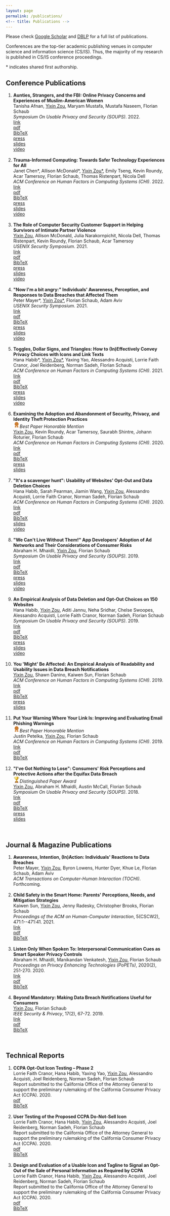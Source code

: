 ```yaml
---
layout: page
permalink: /publications/
<!-- title: Publications -->
---
```


Please check <a href="https://scholar.google.com/citations?user=ukyCsPAAAAAJ">Google Scholar</a> and <a href="https://dblp.org/pid/218/0356.html">DBLP</a> for a full list of publications. 

Conferences are the top-tier academic publishing venues in computer science and information science (CS/IS). Thus, the majority of my research is published in CS/IS conference proceedings.

\* indicates shared first authorship.

<h2>Conference Publications</h2>

<ol>
<li>
	<b>Aunties, Strangers, and the FBI: Online Privacy Concerns and Experiences of Muslim-American Women</b><br>
	Tanisha Afnan, <u>Yixin Zou</u>, Maryam Mustafa, Mustafa Naseem, Florian Schaub<br>
	<i>Symposium On Usable Privacy and Security (SOUPS)</i>. 2022. <br>
	<a target="_blank" href="https://www.usenix.org/system/files/soups2022-afnan.pdf"><div class="color-button">link</div></a>
	<a target="_blank" href="https://yixinzou.github.io/publications/pdf/soups2022-afnan.pdf"><div class="color-button">pdf</div></a>
	<a target="_blank" href="https://yixinzou.github.io/publications/bibtex/afnan2022aunties.bib"><div class="color-button">BibTeX</div></a>
	<a target="_blank" href="https://www.si.umich.edu/about-umsi/news/understanding-unique-privacy-concerns-muslim-american-women-can-improve-digital"><div class="color-button">press</div></a>
	<a target="_blank" href="https://yixinzou.github.io/publications/slides/soups2022-afnan-slides.pdf"><div class="color-button">slides</div></a>
	<a target="_blank" href="https://www.youtube.com/watch?v=44sb16-4tNg"><div class="color-button">video</div></a>
</li><br>
<li>
	<b>Trauma-Informed Computing: Towards Safer Technology Experiences for All</b><br>
	Janet Chen*, Allison McDonald*, <u>Yixin Zou*</u>, Emily Tseng, Kevin Roundy, Acar Tamersoy, Florian Schaub, Thomas Ristenpart, Nicola Dell<br>
	<i>ACM Conference on Human Factors in Computing Systems (CHI)</i>. 2022.<br>
	<a target="_blank" href="https://dl.acm.org/doi/abs/10.1145/3491102.3517475"><div class="color-button">link</div></a>
    <a target="_blank" href="https://yixinzou.github.io/publications/pdf/chi2022-chen.pdf"><div class="color-button">pdf</div></a>
	<a target="_blank" href="https://yixinzou.github.io/publications/bibtex/chen2022trauma.bib"><div class="color-button">BibTeX</div></a>
	<a target="_blank" href="https://news.cornell.edu/stories/2022/06/considering-trauma-tech-design-could-benefit-all-users"><div class="color-button">press</div></a>
	<a target="_blank" href="https://yixinzou.github.io/publications/slides/chi2022-chen-slides.pdf"><div class="color-button">slides</div></a>
	<a target="_blank" href="https://www.youtube.com/watch?v=sF05FsOwF28"><div class="color-button">video</div></a>
</li><br>
<li>
	<b>The Role of Computer Security Customer Support in Helping Survivors of Intimate Partner Violence</b><br>
	<u>Yixin Zou</u>, Allison McDonald, Julia Narakornpichit, Nicola Dell, Thomas Ristenpart, Kevin Roundy, Florian Schaub, Acar Tamersoy<br>
	<i>USENIX Security Symposium</i>. 2021.<br>
	<a target="_blank" href="https://www.usenix.org/system/files/sec21-zou.pdf"><div class="color-button">link</div></a>
	<a target="_blank" href="https://yixinzou.github.io/publications/pdf/usenixsec2021-zou.pdf"><div class="color-button">pdf</div></a>
	<a target="_blank" href="https://yixinzou.github.io/publications/bibtex/zou2021role.bib"><div class="color-button">BibTeX</div></a>
	<a target="_blank" href="https://news.umich.edu/computer-security-personnel-need-tools-training-to-assist-survivors-of-intimate-partner-violence/"><div class="color-button">press</div></a>
	<a target="_blank" href="https://yixinzou.github.io/publications/slides/usenixsec2021-zou-slides.pdf"><div class="color-button">slides</div></a>
	<a target="_blank" href="https://www.usenix.org/conference/usenixsecurity21/presentation/zou"><div class="color-button">video</div></a>
</li><br>
<li>
	<b>"Now I'm a bit angry:" Individuals' Awareness, Perception, and Responses to Data Breaches that Affected Them</b><br>
	Peter Mayer*, <u>Yixin Zou*</u>, Florian Schaub, Adam Aviv<br>
	<i>USENIX Security Symposium</i>. 2021.<br>
  	<a target="_blank" href="https://www.usenix.org/system/files/sec21-mayer.pdf"><div class="color-button">link</div></a>
	<a target="_blank" href="https://yixinzou.github.io/publications/pdf/usenixsec2021-mayer.pdf"><div class="color-button">pdf</div></a>
	<a target="_blank" href="https://yixinzou.github.io/publications/bibtex/mayer2021now.bib"><div class="color-button">BibTeX</div></a>
	<a target="_blank" href="https://www.si.umich.edu/about-umsi/news/data-breaches-most-victims-unaware-when-shown-evidence-multiple-compromised"><div class="color-button">press</div></a>
    <a target="_blank" href="https://yixinzou.github.io/publications/slides/usenixsec2021-mayer-slides.pdf"><div class="color-button">slides</div></a>
	<a target="_blank" href="https://www.usenix.org/conference/usenixsecurity21/presentation/mayer"><div class="color-button">video</div></a>
</li><br>
<li>
	<b>Toggles, Dollar Signs, and Triangles: How to (In)Effectively Convey Privacy Choices with Icons and Link Texts</b><br>
	Hana Habib*, <u>Yixin Zou*</u>, Yaxing Yao, Alessandro Acquisti, Lorrie Faith Cranor, Joel Reidenberg, Norman Sadeh, Florian Schaub<br>
	<i>ACM Conference on Human Factors in Computing Systems (CHI)</i>. 2021.<br>
	<a target="_blank" href="https://dl.acm.org/doi/10.1145/3411764.3445387"><div class="color-button">link</div></a>
    <a target="_blank" href="https://yixinzou.github.io/publications/pdf/chi2021-habib.pdf"><div class="color-button">pdf</div></a>
	<a target="_blank" href="https://yixinzou.github.io/publications/bibtex/habib2021toggles.bib"><div class="color-button">BibTeX</div></a>
	<a target="_blank" href="https://www.si.umich.edu/about-umsi/news/umsi-researchers-design-privacy-icon-be-used-california-law"><div class="color-button">press</div></a>
	<a target="_blank" href="https://yixinzou.github.io/publications/slides/chi2021-habib-slides.pdf"><div class="color-button">slides</div></a>
	<a target="_blank" href="https://www.youtube.com/watch?v=QrrJYHc0yJQ"><div class="color-button">video</div></a>
</li><br>
<li>
	<b>Examining the Adoption and Abandonment of Security, Privacy, and Identity Theft Protection Practices</b><br>
  <img src="/images/medal.png" width="20"><i>Best Paper Honorable Mention</i><br>
	<u>Yixin Zou</u>, Kevin Roundy, Acar Tamersoy, Saurabh Shintre, Johann Roturier, Florian Schaub<br>
	<i>ACM Conference on Human Factors in Computing Systems (CHI)</i>. 2020. <br>
  <a target="_blank" href="https://dl.acm.org/doi/abs/10.1145/3313831.3376570"><div class="color-button">link</div></a>
  <a target="_blank" href="https://yixinzou.github.io/publications/pdf/chi2020-zou.pdf"><div class="color-button">pdf</div></a>
  <a target="_blank" href="https://yixinzou.github.io/publications/bibtex/zou2020examining.bib"><div class="color-button">BibTeX</div></a>
  <a target="_blank" href="https://news.umich.edu/why-we-adopt-then-abandon-online-safety-practices/"><div class="color-button">press</div></a>
  <a target="_blank" href="https://yixinzou.github.io/publications/slides/chi2020-zou-slides.pdf"><div class="color-button">slides</div></a>
</li><br>
<li>
	<b>"It's a scavenger hunt": Usability of Websites' Opt-Out and Data Deletion Choices</b><br>
	Hana Habib, Sarah Pearman, Jiamin Wang, <u>Yixin Zou</u>, Alessandro Acquisti, Lorrie Faith Cranor, Norman Sadeh, Florian Schaub<br>
	<i>ACM Conference on Human Factors in Computing Systems (CHI)</i>. 2020. <br>
	<a target="_blank" href="https://dl.acm.org/doi/abs/10.1145/3313831.3376511"><div class="color-button">link</div></a>
	<a target="_blank" href="https://yixinzou.github.io/publications/pdf/chi2020-habib.pdf"><div class="color-button">pdf</div></a>
  <a target="_blank" href="https://yixinzou.github.io/publications/bibtex/habib2020usability.bib"><div class="color-button">BibTeX</div></a>
  <a target="_blank" href="https://yixinzou.github.io/publications/slides/chi2020-habib-slides.pdf"><div class="color-button">slides</div></a>
  <a target="_blank" href="https://www.youtube.com/watch?v=zl01PuvPEn0"><div class="color-button">video</div></a>
</li><br>
<li>
	<b>"We Can't Live Without Them!" App Developers' Adoption of Ad Networks and Their Considerations of Consumer Risks</b><br>
	Abraham H. Mhaidli, <u>Yixin Zou</u>, Florian Schaub<br>
	<i>Symposium On Usable Privacy and Security (SOUPS)</i>. 2019. <br>
  <a target="_blank" href="https://www.usenix.org/system/files/soups2019-mhaidli.pdf"><div class="color-button">link</div></a>
	<a target="_blank" href="https://yixinzou.github.io/publications/pdf/soups2019-mhaidli.pdf"><div class="color-button">pdf</div></a>
  <a target="_blank" href="https://yixinzou.github.io/publications/bibtex/mhaidli2019we.bib"><div class="color-button">BibTeX</div></a>
  <a target="_blank" href="https://news.umich.edu/advertising-in-apps-decisions-behind-those-targeted-sometimes-invasive-ads-we-see/"><div class="color-button">press</div></a>
	<a target="_blank" href="https://www.usenix.org/sites/default/files/conference/protected-files/soups19_slides_mhaidli.pdf"><div class="color-button">slides</div></a>
  <a target="_blank" href="https://www.youtube.com/watch?v=uTDotoV5Avc"><div class="color-button">video</div></a>
</li><br>
<li>
	<b>An Empirical Analysis of Data Deletion and Opt-Out Choices on 150 Websites</b><br>
	Hana Habib, <u>Yixin Zou</u>, Aditi Jannu, Neha Sridhar, Chelse Swoopes, Alessandro Acquisti, Lorrie Faith Cranor, Norman Sadeh, Florian Schaub<br>
	<i>Symposium On Usable Privacy and Security (SOUPS)</i>. 2019. <br>
  <a target="_blank" href="https://www.usenix.org/system/files/soups2019-habib.pdf"><div class="color-button">link</div></a>
	<a target="_blank" href="https://yixinzou.github.io/publications/pdf/soups2019-habib.pdf"><div class="color-button">pdf</div></a>
  <a target="_blank" href="https://yixinzou.github.io/publications/bibtex/habib2019empirical.bib"><div class="color-button">BibTeX</div></a>
  <a target="_blank" href="https://theconversation.com/website-privacy-options-arent-much-of-a-choice-since-theyre-hard-to-find-and-use-124631"><div class="color-button">press</div></a>
  <a target="_blank" href="https://www.usenix.org/sites/default/files/conference/protected-files/soups19_slides_habib.pdf"><div class="color-button">slides</div></a>
  <a target="_blank" href="https://www.youtube.com/watch?v=rPuiWbqVYlc"><div class="color-button">video</div></a>
</li><br>
	<li>
		<b>You 'Might' Be Affected: An Empirical Analysis of Readability and Usability Issues in Data Breach Notifications</b><br>
		<u>Yixin Zou</u>, Shawn Danino, Kaiwen Sun, Florian Schaub<br>
		<i>ACM Conference on Human Factors in Computing Systems (CHI)</i>. 2019.<br>
    <a target="_blank" href="https://dl.acm.org/doi/abs/10.1145/3290605.3300424"><div class="color-button">link</div></a>
		<a target="_blank" href="https://yixinzou.github.io/publications/pdf/chi2019-zou.pdf"><div class="color-button">pdf</div></a>
    <a target="_blank" href="https://yixinzou.github.io/publications/bibtex/zou2019you.bib"><div class="color-button">BibTeX</div></a>
		<a target="_blank" href="https://www.futurity.org/data-breaches-notifications-2066072/"><div class="color-button">press</div></a>
    <a target="_blank" href="https://yixinzou.github.io/publications/slides/chi2019-zou-slides.pdf"><div class="color-button">slides</div></a>
	</li><br>
	<li>
		<b>Put Your Warning Where Your Link Is: Improving and Evaluating Email Phishing Warnings</b><br>
		<img src="/images/medal.png" width="20"><i>Best Paper Honorable Mention</i><br>
		Justin Petelka, <u>Yixin Zou</u>, Florian Schaub<br>
		<i>ACM Conference on Human Factors in Computing Systems (CHI)</i>. 2019.<br>
    <a target="_blank" href="https://dl.acm.org/doi/abs/10.1145/3290605.3300748"><div class="color-button">link</div></a>
    <a target="_blank" href="https://yixinzou.github.io/publications/pdf/chi2019-petelka.pdf"><div class="color-button">pdf</div></a>
    <a target="_blank" href="https://yixinzou.github.io/publications/bibtex/petelka2019put.bib"><div class="color-button">BibTeX</div></a>
	</li><br>
	<li>
		<b>"I've Got Nothing to Lose": Consumers' Risk Perceptions and Protective Actions after the Equifax Data Breach</b><br>
		<img src="/images/trophy.png" width="20"><i>Distinguished Paper Award</i><br>
		<u>Yixin Zou</u>, Abraham H. Mhaidli, Austin McCall, Florian Schaub<br>
	  <i>Symposium On Usable Privacy and Security (SOUPS)</i>. 2018. <br>
    <a target="_blank" href="https://www.usenix.org/system/files/conference/soups2018/soups2018-zou.pdf"><div class="color-button">link</div></a>
		<a target="_blank" href="https://yixinzou.github.io/publications/pdf/soups2018-zou.pdf"><div class="color-button">pdf</div></a>
    <a target="_blank" href="https://yixinzou.github.io/publications/bibtex/zou2018consumers.bib"><div class="color-button">BibTeX</div></a>
		<a target="_blank" href="https://www.nytimes.com/2018/09/14/your-money/credit-freeze-free.html"><div class="color-button">press</div></a>
    <a target="_blank" href="https://www.usenix.org/sites/default/files/conference/protected-files/soups18_slides_zou.pdf"><div class="color-button">slides</div></a>
	</li>
</ol>

<br>

<h2>Journal & Magazine Publications</h2>

<ol>

<li>
  <b>Awareness, Intention, (In)Action: Individuals' Reactions to Data Breaches</b><br>
	Peter Mayer, <u>Yixin Zou</u>, Byron Lowens, Hunter Dyer, Khue Le, Florian Schaub, Adam Aviv<br>
	<i>ACM Transactions on Computer-Human Interaction (TOCHI)</i>. Forthcoming.<br>
</li><br>

<li>
  <b>Child Safety in the Smart Home: Parents' Perceptions, Needs, and Mitigation Strategies</b><br>
	Kaiwen Sun, <u>Yixin Zou</u>, Jenny Radesky, Christopher Brooks, Florian Schaub<br>
	<i>Proceedings of the ACM on Human-Computer Interaction</i>, 5(CSCW2), 471:1--471:41. 2021.<br>
  <a target="_blank" href="https://dl.acm.org/doi/10.1145/3479858"><div class="color-button">link</div></a>
  <a target="_blank" href="https://yixinzou.github.io/publications/pdf/cscw2021-sun.pdf"><div class="color-button">pdf</div></a>
  <a target="_blank" href="https://yixinzou.github.io/publications/bibtex/sun2021child.bib"><div class="color-button">BibTeX</div></a>
</li><br>

<li>
	<b>Listen Only When Spoken To: Interpersonal Communication Cues as Smart Speaker Privacy Controls</b><br>
	Abraham H. Mhaidli, Manikandan Venkatesh, <u>Yixin Zou</u>, Florian Schaub<br>
	<i>Proceedings on Privacy Enhancing Technologies (PoPETs)</i>, 2020(2), 251-270. 2020.<br>
  <a target="_blank" href="https://content.sciendo.com/view/journals/popets/2020/2/article-p251.xml"><div class="color-button">link</div></a>
  <a target="_blank" href="https://yixinzou.github.io/publications/pdf/popets2020-mhaidli.pdf"><div class="color-button">pdf</div></a>
  <a target="_blank" href="https://yixinzou.github.io/publications/bibtex/mhaidli2020listen.bib"><div class="color-button">BibTeX</div></a>
</li><br>

<li>
	<b>Beyond Mandatory: Making Data Breach Notifications Useful for Consumers</b><br>
	<u>Yixin Zou</u>, Florian Schaub<br>
	<i>IEEE Security & Privacy</i>, 17(2), 67-72. 2019.<br>
  <a target="_blank" href="https://ieeexplore.ieee.org/abstract/document/8677354"><div class="color-button">link</div></a>
	<a target="_blank" href="https://yixinzou.github.io/publications/pdf/ieee2019-zou.pdf"><div class="color-button">pdf</div></a>
  <a target="_blank" href="https://yixinzou.github.io/publications/bibtex/zou2019beyond.bib"><div class="color-button">BibTeX</div></a>
</li>

</ol>

<!-- <br> -->

<!-- <h2>Workshop Papers</h2>
<ol>
	<li>
		<b>An Empirical Analysis of Online Consent and Opt-Out Experiences</b><br>
  	Hana Habib, <u>Yixin Zou</u>, Aditi Jannu, Chelse Swoopes, Lorrie Faith Cranor, Florian Schaub<br>
		<i>Annual Privacy Law Scholars Conference (PLSC)</i>. 2018.<br>
		<a target="_blank" href="https://yixinzou.github.io/publications/pdf/plsc2018-habib.pdf"><div class="color-button">pdf</div></a>
    <a target="_blank" href="https://yixinzou.github.io/publications/bibtex/habib2019plsc.bib"><div class="color-button">BibTeX</div></a>
	</li><br>
	<li>
		<b>Concern But No Action: Consumers' Reactions to the Equifax Data Breach</b><br>
  	<u>Yixin Zou</u>, Florian Schaub<br>
		<i>ACM Conference on Human Factors in Computing Systems (CHI), Late Breaking Work</i>. 2018.<br>
    <a target="_blank" href="https://dl.acm.org/doi/abs/10.1145/3170427.3188510"><div class="color-button">link</div></a>
		<a target="_blank" href="https://yixinzou.github.io/publications/pdf/chi2018-zou.pdf"><div class="color-button">pdf</div></a>
    <a target="_blank" href="https://yixinzou.github.io/publications/bibtex/zou2018concern.bib"><div class="color-button">BibTeX</div></a>
	</li>
</ol> -->

<br>

<h2>Technical Reports</h2>
<ol>
<li>
  <b>CCPA Opt-Out Icon Testing – Phase 2</b><br>
  Lorrie Faith Cranor, Hana Habib, Yaxing Yao, <u>Yixin Zou</u>, Alessandro Acquisti, Joel Reidenberg, Norman Sadeh, Florian Schaub<br>
  Report submitted to the California Office of the Attorney General to support the preliminary rulemaking of the California Consumer Privacy Act (CCPA). 2020.<br>
    <a target="_blank" href="https://yixinzou.github.io/publications/pdf/ccpa20200528-cranor.pdf"><div class="color-button">pdf</div></a>
    <a target="_blank" href="https://yixinzou.github.io/publications/bibtex/cranor2020ccpa.bib"><div class="color-button">BibTeX</div></a>
</li><br>
	<li>
		<b>User Testing of the Proposed CCPA Do-Not-Sell Icon</b><br>
  	Lorrie Faith Cranor, Hana Habib, <u>Yixin Zou</u>, Alessandro Acquisti, Joel Reidenberg, Norman Sadeh, Florian Schaub<br>
	  Report submitted to the California Office of the Attorney General to support the preliminary rulemaking of the California Consumer Privacy Act (CCPA). 2020.<br>
		<a target="_blank" href="https://yixinzou.github.io/publications/pdf/ccpa20200224-cranor.pdf"><div class="color-button">pdf</div></a>
    <a target="_blank" href="https://yixinzou.github.io/publications/bibtex/cranor2020user.bib"><div class="color-button">BibTeX</div></a>
	</li><br>
	<li>
  <b>Design and Evaluation of a Usable Icon and Tagline to Signal an Opt-Out of the Sale of Personal Information as Required by CCPA</b><br>
  Lorrie Faith Cranor, Hana Habib, <u>Yixin Zou</u>, Alessandro Acquisti, Joel Reidenberg, Norman Sadeh, Florian Schaub<br>
  Report submitted to the California Office of the Attorney General to support the preliminary rulemaking of the California Consumer Privacy Act (CCPA). 2020.<br>
  <a target="_blank" href="https://yixinzou.github.io/publications/pdf/ccpa20200204-cranor.pdf"><div class="color-button">pdf</div></a>
  <a target="_blank" href="https://yixinzou.github.io/publications/bibtex/cranor2020design.bib"><div class="color-button">BibTeX</div></a>
	</li>
</ol>

<br>
